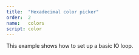 ```yaml
---
title:  "Hexadecimal color picker"
order:  2
name:   colors
script: color
---
```


This example shows how to set up a basic IO loop.  

<style> 
#app input {
    box-sizing: border-box;
    text-align: right;
}
</style>
